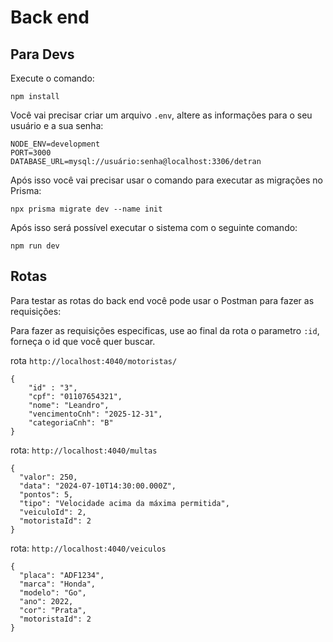 # Back end

## Para Devs


Execute o comando:

`npm install`

Você vai precisar criar um arquivo `.env`, altere as informações para o seu usuário e a sua senha:

```
NODE_ENV=development
PORT=3000
DATABASE_URL=mysql://usuário:senha@localhost:3306/detran

```

Após isso você vai precisar usar o comando para executar as migrações no Prisma:

`npx prisma migrate dev --name init`

Após isso será possível executar o sistema com o seguinte comando:

`npm run dev`

## Rotas
Para testar as rotas do back end você pode usar o Postman para fazer as requisições:

Para fazer as requisições especificas, use ao final da rota o parametro `:id`, forneça o id que você quer buscar.

rota
`http://localhost:4040/motoristas/`

```
{
    "id" : "3",
    "cpf": "01107654321",
    "nome": "Leandro",
    "vencimentoCnh": "2025-12-31",
    "categoriaCnh": "B"
}
```

rota:
`http://localhost:4040/multas`

```
{
  "valor": 250,
  "data": "2024-07-10T14:30:00.000Z",
  "pontos": 5,
  "tipo": "Velocidade acima da máxima permitida",
  "veiculoId": 2,
  "motoristaId": 2
}

```

rota:
`http://localhost:4040/veiculos`

```
{
  "placa": "ADF1234",
  "marca": "Honda",
  "modelo": "Go",
  "ano": 2022,
  "cor": "Prata",
  "motoristaId": 2
}
```